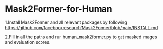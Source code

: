 # Mask2Former-for-Human

1.Install Mask2Former and all relevant packages by following https://github.com/facebookresearch/Mask2Former/blob/main/INSTALL.md

2.Fill in all the paths and run human_mask2former.py to get masked images and evaluation scores.

